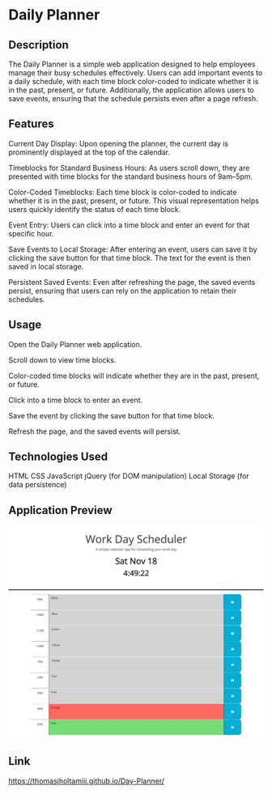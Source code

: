 # Daily Planner

## Description
The Daily Planner is a simple web application designed to help employees manage their busy schedules effectively. Users can add important events to a daily schedule, with each time block color-coded to indicate whether it is in the past, present, or future. Additionally, the application allows users to save events, ensuring that the schedule persists even after a page refresh.

## Features
Current Day Display: Upon opening the planner, the current day is prominently displayed at the top of the calendar.

Timeblocks for Standard Business Hours: As users scroll down, they are presented with time blocks for the standard business hours of 9am–5pm.

Color-Coded Timeblocks: Each time block is color-coded to indicate whether it is in the past, present, or future. This visual representation helps users quickly identify the status of each time block.

Event Entry: Users can click into a time block and enter an event for that specific hour.

Save Events to Local Storage: After entering an event, users can save it by clicking the save button for that time block. The text for the event is then saved in local storage.

Persistent Saved Events: Even after refreshing the page, the saved events persist, ensuring that users can rely on the application to retain their schedules.

## Usage
Open the Daily Planner web application.


Scroll down to view time blocks.

Color-coded time blocks will indicate whether they are in the past, present, or future.

Click into a time block to enter an event.

Save the event by clicking the save button for that time block.

Refresh the page, and the saved events will persist.

## Technologies Used
HTML
CSS
JavaScript
jQuery (for DOM manipulation)
Local Storage (for data persistence)

## Application Preview
![Preview of the Day Planner Application showing time features and listed event slots.](./Assets/App.jpg) 

## Link
https://thomasjholtamiii.github.io/Day-Planner/
